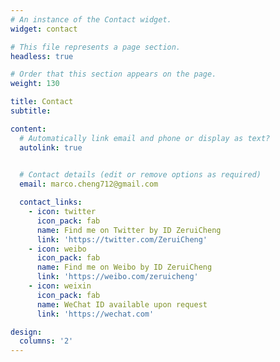 ```yaml
---
# An instance of the Contact widget.
widget: contact

# This file represents a page section.
headless: true

# Order that this section appears on the page.
weight: 130

title: Contact
subtitle:

content:
  # Automatically link email and phone or display as text?
  autolink: true
  

  # Contact details (edit or remove options as required)
  email: marco.cheng712@gmail.com

  contact_links:
    - icon: twitter
      icon_pack: fab
      name: Find me on Twitter by ID ZeruiCheng
      link: 'https://twitter.com/ZeruiCheng'
    - icon: weibo
      icon_pack: fab
      name: Find me on Weibo by ID ZeruiCheng
      link: 'https://weibo.com/zeruicheng'
    - icon: weixin
      icon_pack: fab
      name: WeChat ID available upon request
      link: 'https://wechat.com'

design:
  columns: '2'
---
```

